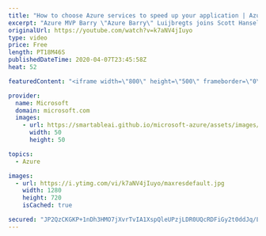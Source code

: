 ```yaml
---
title: "How to choose Azure services to speed up your application | Azure Friday"
excerpt: "Azure MVP Barry \"Azure Barry\" Luijbregts joins Scott Hanselman to outline how you can choose the right Azure services to speed up your application.  1:00 - Presentation  Azure services https://aka.ms/azfr/625/01  Pluralsight course: Microsoft Azure for Developers: What to Use When (paywall) https://aka.ms/azfr/625/02"
originalUrl: https://youtube.com/watch?v=k7aNV4jIuyo
type: video
price: Free
length: PT18M46S
publishedDateTime: 2020-04-07T23:45:58Z
heat: 52

featuredContent: "<iframe width=\"800\" height=\"500\" frameborder=\"0\" src=\"https://www.youtube.com/embed/k7aNV4jIuyo\" allow=\"accelerometer; autoplay; encrypted-media; gyroscope; picture-in-picture\" allowfullscreen></iframe>"

provider:
  name: Microsoft
  domain: microsoft.com
  images:
    - url: https://smartableai.github.io/microsoft-azure/assets/images/organizations/microsoft.com-50x50.jpg
      width: 50
      height: 50

topics:
  - Azure

images:
  - url: https://i.ytimg.com/vi/k7aNV4jIuyo/maxresdefault.jpg
    width: 1280
    height: 720
    isCached: true

secured: "JP2QzCKGKP+1nDh3HMO7jXvrTvIA1XspQleUPzjLDR0UQcRDFiGy2t0ddJq/LihM5IysiOFYvAyRk4sCayizz2eZ2joLzEULyG41HbPJhi+2GjrXPDrcHmKE/8Tade3am7ev2iL1mPI/ShuIoNjWzJScLsDXDrotHud2Wd+/JBVj9pqn3/D+MEr8nXxVMxsMI6siaO1hOJJnuUSAp5vEcOc6MbajJ/QgP77TaRrSPG5aFCGVCPAPfeHlnpX8vw0THhfQqMPzG6br9mjCks1uYE9A2pl5lAG17pK2akcmzz6cNdffaz8yYhk1Fjz05pwrtXQmWnJcIsXeVTu8uteynrTqSPHhXIPCwgyH91+kwmG1rbMwEEkqj2EOsLJ/u4iobfH2jSEd9Q+2buAMjpO6rD6nyhY0G32t41wKZlStkRw=;V7MEaqO4FcWBSYnuhcEYIA=="
---
```



